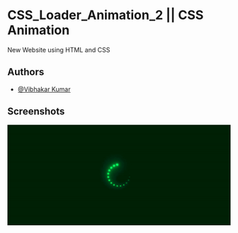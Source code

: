 # CSS_Loader_Animation_2 || CSS Animation

New Website using HTML and CSS

## Authors

- [@Vibhakar Kumar](https://github.com/iamvibhakar)


## Screenshots

![App Screenshot](https://raw.githubusercontent.com/iamvibhakar/CSS_Loader_Animation_2/main/output.gif)